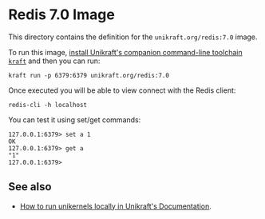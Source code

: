 # Redis 7.0 Image

This directory contains the definition for the `unikraft.org/redis:7.0` image.

To run this image, [install Unikraft's companion command-line toolchain `kraft`](https://unikraft.org/docs/cli) and then you can run:

```
kraft run -p 6379:6379 unikraft.org/redis:7.0
```

Once executed you will be able to view connect with the Redis client:

```
redis-cli -h localhost
```

You can test it using set/get commands:

```
127.0.0.1:6379> set a 1
OK
127.0.0.1:6379> get a
"1"
127.0.0.1:6379>
```

## See also

- [How to run unikernels locally in Unikraft's Documentation](https://unikraft.org/docs/cli/running).
